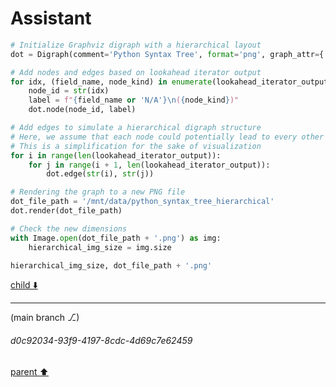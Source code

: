 # Assistant

```python
# Initialize Graphviz digraph with a hierarchical layout
dot = Digraph(comment='Python Syntax Tree', format='png', graph_attr={'rankdir': 'TB'})

# Add nodes and edges based on lookahead iterator output
for idx, (field_name, node_kind) in enumerate(lookahead_iterator_output):
    node_id = str(idx)
    label = f"{field_name or 'N/A'}\n({node_kind})"
    dot.node(node_id, label)

# Add edges to simulate a hierarchical digraph structure
# Here, we assume that each node could potentially lead to every other node that comes after it
# This is a simplification for the sake of visualization
for i in range(len(lookahead_iterator_output)):
    for j in range(i + 1, len(lookahead_iterator_output)):
        dot.edge(str(i), str(j))

# Rendering the graph to a new PNG file
dot_file_path = '/mnt/data/python_syntax_tree_hierarchical'
dot.render(dot_file_path)

# Check the new dimensions
with Image.open(dot_file_path + '.png') as img:
    hierarchical_img_size = img.size

hierarchical_img_size, dot_file_path + '.png'
```

[child ⬇️](#d0c92034-93f9-4197-8cdc-4d69c7e62459)

---

(main branch ⎇)
###### d0c92034-93f9-4197-8cdc-4d69c7e62459
[parent ⬆️](#6ded173f-4fd2-43ce-b01f-323ef6be8750)
